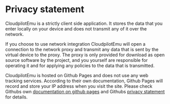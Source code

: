 # Privacy statement

CloudpilotEmu is a strictly client side application. It stores the data that you enter
locally on your device and does not transmit any of it over the network.

If you choose to use network integration CloudpilotEmu will open a connection to
the network proxy and transmit any data that is sent by the virtual device to the
proxy. The proxy is only provided for download as open source software by the project,
and you yourself are responsible for operating it and for applying any policies
to the data that is transmitted.

CloudpilotEmu is hosted on Github Pages and does not use any web tracking services.
According to their own documentation, Github Pages will record and store your IP address
when you visit the site. Please check Githubs own
[documentation on github pages](https://docs.github.com/en/pages/getting-started-with-github-pages/about-github-pages)
and Githubs
[privacy statement](https://docs.github.com/en/site-policy/privacy-policies/github-general-privacy-statement)
for details.
